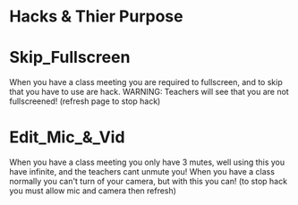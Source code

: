 # Hacks & Thier Purpose

# Skip_Fullscreen
When you have a class meeting you are required to fullscreen, and to skip that you have to use are hack.
WARNING: Teachers will see that you are not fullscreened!
(refresh page to stop hack)

# Edit_Mic_&_Vid

When you have a class meeting you only have 3 mutes, well using this you have infinite, and the teachers cant unmute you!
When you have a class normally you can't turn of your camera, but with this you can!
(to stop hack you must allow mic and camera then refresh)
